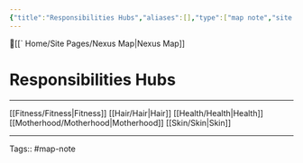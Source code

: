 ```yaml
---
{"title":"Responsibilities Hubs","aliases":[],"type":["map note","site page"],"dg-publish":true,"publish":true,"tags":[],"permalink":"/home/site-pages/responsibilities-hubs/","dgPassFrontmatter":true,"created":"2023-09-08T14:03:35.034-07:00","updated":"2023-09-10T23:19:30.101-07:00"}
---
```



🔺[[` Home/Site Pages/Nexus Map\|Nexus Map]]

# Responsibilities Hubs
---


[[Fitness/Fitness\|Fitness]]
[[Hair/Hair\|Hair]]
[[Health/Health\|Health]]
[[Motherhood/Motherhood\|Motherhood]]
[[Skin/Skin\|Skin]]





---
Tags:: #map-note 
